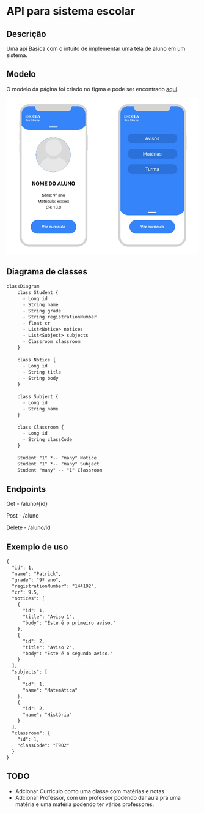 
# API para sistema escolar

## Descrição

Uma api Básica com o intuito de implementar uma tela de aluno em um sistema.

## Modelo

O modelo da página foi criado no figma e pode ser encontrado [aqui](https://www.figma.com/file/JmTG3CDK5viEAyAVShfdjc/Modelo_aplicativo_escolar?type=design&node-id=0%3A1&mode=design&t=ZH6NuBff9MuaeULY-1).

![](src/main/resources/imgs/tela_projeto.jpg)

## Diagrama de classes

```mermaid
classDiagram
    class Student {
      - Long id
      - String name
      - String grade
      - String registrationNumber
      - float cr
      - List<Notice> notices
      - List<Subject> subjects
      - Classroom classroom
    }

    class Notice {
      - Long id
      - String title
      - String body
    }

    class Subject {
      - Long id
      - String name
    }

    class Classroom {
      - Long id
      - String classCode
    }

    Student "1" *-- "many" Notice
    Student "1" *-- "many" Subject
    Student "many" -- "1" Classroom

```

## Endpoints
Get - /aluno/{id}

Post - /aluno

Delete - /aluno/id

## Exemplo de uso

```
{
  "id": 1,
  "name": "Patrick",
  "grade": "9º ano",
  "registrationNumber": "144192",
  "cr": 9.5,
  "notices": [
    {
      "id": 1,
      "title": "Aviso 1",
      "body": "Este é o primeiro aviso."
    },
    {
      "id": 2,
      "title": "Aviso 2",
      "body": "Este é o segundo aviso."
    }
  ],
  "subjects": [
    {
      "id": 1,
      "name": "Matemática"
    },
    {
      "id": 2,
      "name": "História"
    }
  ],
  "classroom": {
    "id": 1,
    "classCode": "T902"
  }
}
```

## TODO
- Adcionar Curriculo como uma classe com matérias e notas
- Adcionar Professor, com um professor podendo dar aula pra uma matéria e uma matéria podendo ter vários professores.
